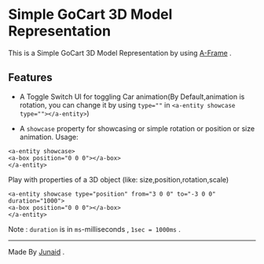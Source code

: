 # Simple GoCart 3D Model Representation

This is a Simple GoCart 3D Model Representation by using [A-Frame](https://aframe.io) .

## Features

- A Toggle Switch UI for toggling Car animation(By Default,animation is rotation, you can change it by using `type=""` in `<a-entity showcase type=""></a-entity>`)

- A `showcase` property for showcasing or simple rotation or position or size animation.
  Usage:

```
<a-entity showcase>
<a-box position="0 0 0"></a-box>
</a-entity>
```

Play with properties of a 3D object (like: size,position,rotation,scale)

```
<a-entity showcase type="position" from="3 0 0" to="-3 0 0" duration="1000">
<a-box position="0 0 0"></a-box>
</a-entity>
```

Note : `duration` is in `ms`-milliseconds , `1sec = 1000ms` .

---
Made By [Junaid](https://abujuni.dev) .
